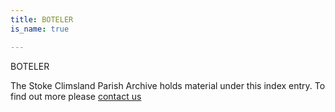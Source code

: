 ```yaml
---
title: BOTELER
is_name: true

---
```


BOTELER


The Stoke Climsland Parish Archive holds material under this index entry. To find out more please [contact us](/contact/)
